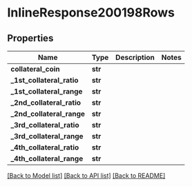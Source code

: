 # InlineResponse200198Rows

## Properties
Name | Type | Description | Notes
------------ | ------------- | ------------- | -------------
**collateral_coin** | **str** |  | 
**_1st_collateral_ratio** | **str** |  | 
**_1st_collateral_range** | **str** |  | 
**_2nd_collateral_ratio** | **str** |  | 
**_2nd_collateral_range** | **str** |  | 
**_3rd_collateral_ratio** | **str** |  | 
**_3rd_collateral_range** | **str** |  | 
**_4th_collateral_ratio** | **str** |  | 
**_4th_collateral_range** | **str** |  | 

[[Back to Model list]](../README.md#documentation-for-models) [[Back to API list]](../README.md#documentation-for-api-endpoints) [[Back to README]](../README.md)


